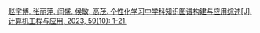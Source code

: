 [赵宇博, 张丽萍, 闫盛, 侯敏, 高茂. 个性化学习中学科知识图谱构建与应用综述[J]. 计算机工程与应用, 2023, 59(10): 1-21.](http://cea.ceaj.org/CN/10.3778/j.issn.1002-8331.2209-0345)
        
        
        
        

